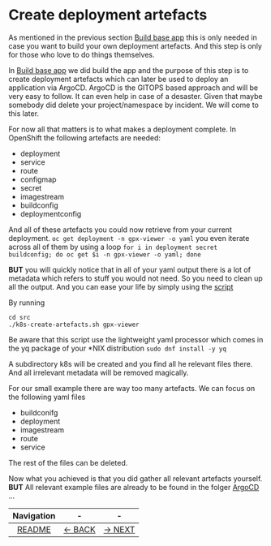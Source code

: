 # Create deployment artefacts
As mentioned in the previous section [Build base app](1-base-app-build.md) this is only needed in case you want to build your own deployment artefacts. And this step is only for those who love to do things themselves.

In [Build base app](1-base-app-build.md) we did build the app and the purpose of this step is to create deployment artefacts which can later be used to deploy an application via ArgoCD. ArgoCD is the GITOPS based approach and will be very easy to follow. It can even help in case of a desaster. Given that maybe somebody did delete your project/namespace by incident. We will come to this later.

For now all that matters is to what makes a deployment complete. In OpenShift the following artefacts are needed:

* deployment
* service
* route
* configmap
* secret
* imagestream
* buildconfig
* deploymentconfig

And all of these artefacts you could now retrieve from your current deployment.
```oc get deployment -n gpx-viewer -o yaml``` you even iterate across all of them by using a loop ```for i in deployment secret buildconfig; do oc get $i -n gpx-viewer -o yaml; done```

**BUT** you will quickly notice that in all of your yaml output there is a lot of metadata which refers to stuff you would not need. So you need to clean up all the output. And you can ease your life by simply using the [script](../src/k8s-create-artefacts.sh)

By running
```
cd src
./k8s-create-artefacts.sh gpx-viewer
```

Be aware that this script use the lightweight yaml processor which comes in the yq package of your *NIX distribution ```sudo dnf install -y yq``` 

A subdirectory k8s will be created and you find all he relevant files there. And all irrelevant metadata will be removed magically.

For our small example there are way too many artefacts. We can focus on the following yaml files

* buildconifg
* deployment
* imagestream
* route
* service

The rest of the files can be deleted.

Now what you achieved is that you did gather all relevant artefacts yourself.
**BUT** All relevant example files are already to be found in the folger [ArgoCD]() ...

|Navigation|-|-|
|:-------:|:-------:|:-------:|
|[README](../README.md)|[<- BACK](./1-base-app-build.md)|[-> NEXT](./3-argo.md)|

